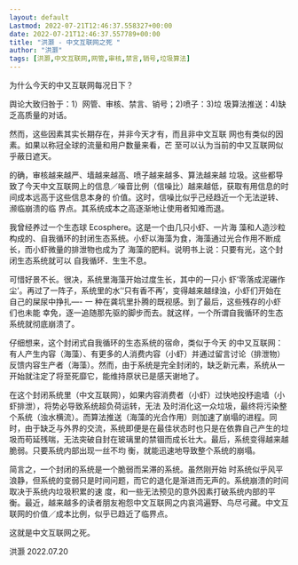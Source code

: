 ```yaml
---
layout: default
Lastmod: 2022-07-21T12:46:37.558327+00:00
date: 2022-07-21T12:46:37.557789+00:00
title: "洪灏 - 中文互联网之死 "
author: "洪灏"
tags: [洪灏,中文互联网,网管,审核,禁言,销号,垃圾算法]
---
```


为什么今天的中又互联网每况日下？ 

舆论大致归咎于：1）网管、审核、禁言、销号；2)喷子：3)垃 圾算法推送：4)缺乏高质量的对话。 

然而，这些因素其实长期存在，并非今天才有，而且非中文互联 网也有类似的因素。如果以称冠全球的流量和用户数量来看，芒 至可以认为当前的中又互联网似乎蔽日遮天。 

的确，审核越来越严、墙越来越高、喷子越来越多、算法越来越 垃圾。这些都导致了今天中文互联网上的信息／噪音比例（信噪比）越来越低，获取有用信息的时间成本远高于这些信息本身的 价值。这时，信噪比似乎己经趋近一个无法逆转、濒临崩溃的临 界点。其系统成本之高逐渐地让使用者知难而退。 

我曾经养过一个生态球 Ecosphere。这是一个由几只小虾、一片海 藻和人造沙粒构成的、自我循环的封闭生态系统。小虾以海藻为食，海藻通过光合作用不断成长，而小虾微量的排泄物也成为了 海藻的肥料。说明书上说：只要有光，这个封闭生态系统就可以 自我循环．生生不息。 

可惜好景不长。很决，系统里海藻开始过度生长，其中的一只小 虾’零落成泥碾作尘’。再过了一阵子，系统里的水’‘只有香不再’，变得越来越绿浊，小虾们开始在自己的屎尿中挣扎―- 一 种在龚坑里扑腾的既视感。到了最后，这些残存的小虾们也未能 幸免，逐一追随那先驱的脚步而去。就这样，一个所谓自我循环的生态系统就彻底崩溃了。 

仔细想来，这个封闭式自我循环的生态系统的宿命，类似于今天 的中又互联网：有人产生内容（海藻）、有更多的人消费内容（小虾）并通过留言讨论（排泄物）反馈内容生产者（海藻）。然而，由于系统是完全封闭的，缺乏新元素，系统从一开始就注定了将至死靡它，能维持原状已是感天谢地了。 

在这个封闭系统里（中文互联网），如果内容消费者（小虾）过快地投杼逾墙（小虾排泄），将势必导致系统超负荷运转，无法 及时消化这一众垃圾，最终将污染整个系统（浊水横流）。而算法推送（海藻的光合作用）则加速了崩塌的进程。同时，由于缺乏与外界的交流，系统即便是在最佳状态时也只是在依靠自己产生的垃圾而苟延残喘，无法突破自封在玻璃里的禁锢而成长壮大。最后，系统变得越来越脆弱。只要系统内部出现一丝不均 衡，就能迅速地导致整个系统的崩塌。 

简言之，一个封闭的系统是一个脆弱而呆滞的系统。虽然刚开始 时系统似乎风平浪静，但系统的变弱只是时间问题，而它的退化是渐进而无声的。系统崩溃的时间取决于系统内垃圾积累的速 度，和一些无法预见的意外因素打破系统内部的平衡。最近，越来越多的读者朋友袍怨中文互联网之内哀鸿遍野、鸟尽弓藏。中文互联网的价值／成本比例，似乎已趋近了临界点。 

这就是中文互联网之死。 

洪灏 2022.07.20 
